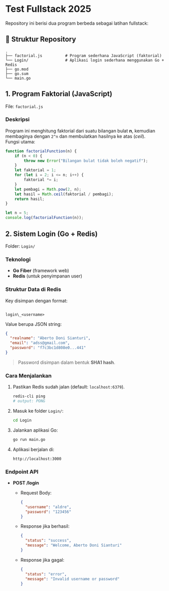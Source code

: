 # Test Fullstack 2025

Repository ini berisi dua program berbeda sebagai latihan fullstack:

## 📂 Struktur Repository

```
.
├── factorial.js          # Program sederhana JavaScript (faktorial)
└── Login/                # Aplikasi login sederhana menggunakan Go + Redis
├── go.mod
├── go.sum
└── main.go

````

## 1. Program Faktorial (JavaScript)

File: `factorial.js`

### Deskripsi
Program ini menghitung faktorial dari suatu bilangan bulat **n**, kemudian membaginya dengan `2^n` dan membulatkan hasilnya ke atas (*ceil*).  
Fungsi utama:
```js
function factorialFunction(n) {
    if (n < 0) {
        throw new Error("Bilangan bulat tidak boleh negatif");
    }
    let faktorial = 1;
    for (let i = 2; i <= n; i++) {
        faktorial *= i;
    }
    let pembagi = Math.pow(2, n);
    let hasil = Math.ceil(faktorial / pembagi);
    return hasil;
}

let n = 5;
console.log(factorialFunction(n));
```

## 2. Sistem Login (Go + Redis)

Folder: `Login/`

### Teknologi
- **Go Fiber** (framework web)
- **Redis** (untuk penyimpanan user)

### Struktur Data di Redis
Key disimpan dengan format:
```

login\_<username>

````

Value berupa JSON string:
```json
{
  "realname": "Aberto Doni Sianturi",
  "email": "adss@gmail.com",
  "password": "f7c3bc1d808e0...441" 
}
````

> Password disimpan dalam bentuk **SHA1 hash**.

### Cara Menjalankan

1. Pastikan Redis sudah jalan (default: `localhost:6379`).

   ```bash
   redis-cli ping
   # output: PONG
   ```

2. Masuk ke folder `Login/`:

   ```bash
   cd Login
   ```

3. Jalankan aplikasi Go:

   ```bash
   go run main.go
   ```

4. Aplikasi berjalan di:

   ```
   http://localhost:3000
   ```

### Endpoint API

* **POST /login**

  * Request Body:

    ```json
    {
      "username": "aldre",
      "password": "123456"
    }
    ```
  * Response jika berhasil:

    ```json
    {
      "status": "success",
      "message": "Welcome, Aberto Doni Sianturi"
    }
    ```
  * Response jika gagal:

    ```json
    {
      "status": "error",
      "message": "Invalid username or password"
    }
    ```
